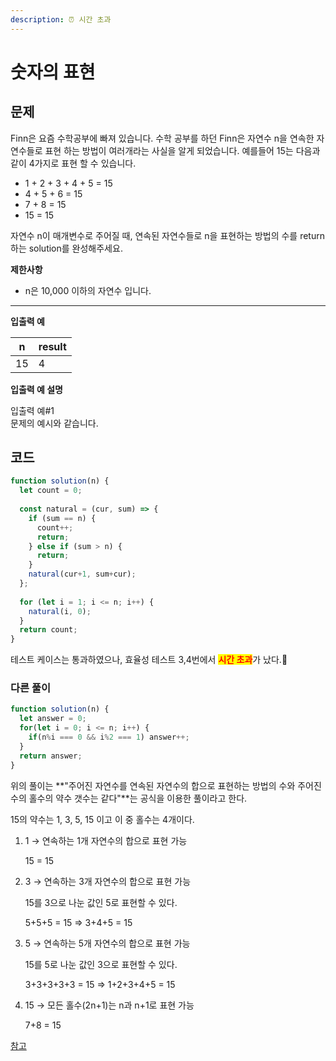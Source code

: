 ```yaml
---
description: ⏰ 시간 초과
---
```


# 숫자의 표현

## **문제**

Finn은 요즘 수학공부에 빠져 있습니다. 수학 공부를 하던 Finn은 자연수 n을 연속한 자연수들로 표현 하는 방법이 여러개라는 사실을 알게 되었습니다. 예를들어 15는 다음과 같이 4가지로 표현 할 수 있습니다.

* 1 + 2 + 3 + 4 + 5 = 15
* 4 + 5 + 6 = 15
* 7 + 8 = 15
* 15 = 15

자연수 n이 매개변수로 주어질 때, 연속된 자연수들로 n을 표현하는 방법의 수를 return하는 solution를 완성해주세요.

**제한사항**

* n은 10,000 이하의 자연수 입니다.

***

**입출력 예**

| n  | result |
| -- | ------ |
| 15 | 4      |

**입출력 예 설명**

입출력 예#1\
문제의 예시와 같습니다.



## 코드

```javascript
function solution(n) {
  let count = 0;
    
  const natural = (cur, sum) => {
    if (sum == n) {
      count++;
      return;
    } else if (sum > n) {
      return;
    }
    natural(cur+1, sum+cur);
  };
    
  for (let i = 1; i <= n; i++) {
    natural(i, 0);
  }
  return count;
}
```

테스트 케이스는 통과하였으나, 효율성 테스트 3,4번에서 <mark style="color:red;">**시간 초과**</mark>가 났다.🥲

### 다른 풀이

```javascript
function solution(n) {
  let answer = 0;
  for(let i = 0; i <= n; i++) {
  	if(n%i === 0 && i%2 === 1) answer++;
  }
  return answer;
}
```

위의 풀이는 **"주어진 자연수를 연속된 자연수의 합으로 표현하는 방법의 수와 주어진 수의 홀수의 약수 갯수는 같다"**는 공식을 이용한 풀이라고 한다.

15의 약수는 1, 3, 5, 15 이고 이 중 홀수는 4개이다.

1.  1 → 연속하는 1개 자연수의 합으로 표현 가능

    15 = 15
2.  3 → 연속하는 3개 자연수의 합으로 표현 가능

    15를 3으로 나눈 값인 5로 표현할 수 있다.

    5+5+5 = 15 => 3+4+5 = 15
3.  5 → 연속하는 5개 자연수의 합으로 표현 가능

    15를 5로 나눈 값인 3으로 표현할 수 있다.

    3+3+3+3+3 = 15 => 1+2+3+4+5 = 15
4.  15 → 모든 홀수(2n+1)는 n과 n+1로 표현 가능

    7+8 = 15

[참고](https://velog.io/@feyouhyun0957/%ED%94%84%EB%A1%9C%EA%B7%B8%EB%9E%98%EB%A8%B8%EC%8A%A4-%EC%88%AB%EC%9E%90%EC%9D%98-%ED%91%9C%ED%98%84-JS)
